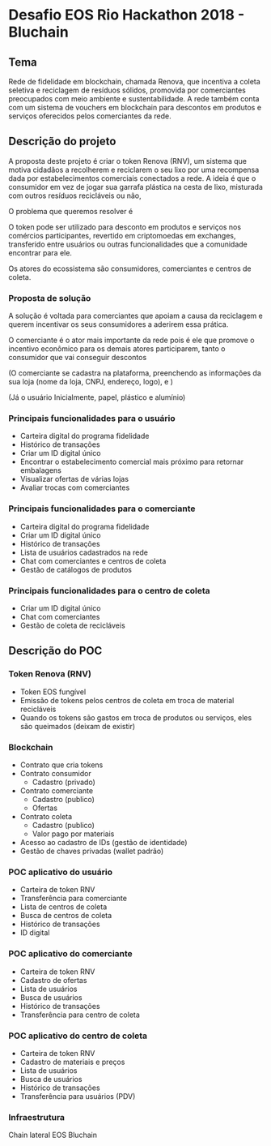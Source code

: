 # Desafio EOS Rio Hackathon 2018 - Bluchain

## Tema
Rede de fidelidade em blockchain, chamada Renova, que incentiva a coleta seletiva e reciclagem de resíduos sólidos, promovida por comerciantes preocupados com meio ambiente e sustentabilidade. A rede também conta com um sistema de vouchers em blockchain para descontos em produtos e serviços oferecidos pelos comerciantes da rede.

## Descrição do projeto

A proposta deste projeto é criar o token Renova (RNV), um sistema que motiva cidadãos a recolherem e reciclarem o seu lixo por uma recompensa dada por estabelecimentos comerciais conectados a rede. A ideia é que o consumidor em vez de jogar sua garrafa plástica na cesta de lixo, misturada com outros resíduos recicláveis ou não, 

O problema que queremos resolver é

O token pode ser utilizado para desconto em produtos e serviços nos comércios participantes, revertido em criptomoedas em exchanges, transferido entre usuários ou outras funcionalidades que a comunidade encontrar para ele.

Os atores do ecossistema são consumidores, comerciantes e centros de coleta.

### Proposta de solução

A solução é voltada para comerciantes que apoiam a causa da reciclagem e querem incentivar os seus consumidores a aderirem essa prática.

O comerciante é o ator mais importante da rede pois é ele que promove o incentivo econômico para os demais atores participarem, tanto o consumidor que vai conseguir descontos 

(O comerciante se cadastra na plataforma, preenchendo as informações da sua loja (nome da loja, CNPJ, endereço, logo), e )

(Já o usuário
Inicialmente, papel, plástico e alumínio)

### Principais funcionalidades para o usuário

- Carteira digital do programa fidelidade
- Histórico de transações
- Criar um ID digital único
- Encontrar o estabelecimento comercial mais próximo para retornar embalagens
- Visualizar ofertas de várias lojas
- Avaliar trocas com comerciantes

### Principais funcionalidades para o comerciante

- Carteira digital do programa fidelidade
- Criar um ID digital único
- Histórico de transações
- Lista de usuários cadastrados na rede
- Chat com comerciantes e centros de coleta
- Gestão de catálogos de produtos

### Principais funcionalidades para o centro de coleta

- Criar um ID digital único
- Chat com comerciantes
- Gestão de coleta de recicláveis

## Descrição do POC

### Token Renova (RNV)

- Token EOS fungível
- Emissão de tokens pelos centros de coleta em troca de material recicláveis
- Quando os tokens são gastos em troca de produtos ou serviços, eles são queimados (deixam de existir)

### Blockchain

- Contrato que cria tokens
- Contrato consumidor
  - Cadastro (privado)
- Contrato comerciante
  - Cadastro (publico)
  - Ofertas
- Contrato coleta
  - Cadastro (publico)
  - Valor pago por materiais
- Acesso ao cadastro de IDs (gestão de identidade)
- Gestão de chaves privadas (wallet padrão)

### POC aplicativo do usuário

- Carteira de token RNV
- Transferência para comerciante
- Lista de centros de coleta
- Busca de centros de coleta
- Histórico de transações
- ID digital

### POC aplicativo do comerciante

- Carteira de token RNV
- Cadastro de ofertas
- Lista de usuários
- Busca de usuários
- Histórico de transações
- Transferência para centro de coleta

### POC aplicativo do centro de coleta

- Carteira de token RNV
- Cadastro de materiais e preços
- Lista de usuários
- Busca de usuários
- Histórico de transações
- Transferência para usuários (PDV)

### Infraestrutura

Chain lateral EOS Bluchain

